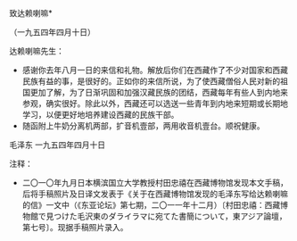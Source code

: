致达赖喇嘛*

（一九五四年四月十日）



达赖喇嘛先生：
- 感谢你去年八月一日的来信和礼物。解放后你们在西藏作了不少对国家和西藏民族有益的事，是很好的。正如你的来信所说，为了使西藏僧俗人民对新的祖国更加了解，为了日渐巩固和加强汉藏民族的团结，西藏每年有些人到内地来参观，确实很好。除此以外，西藏还可以选送一些青年到内地来短期或长期地学习，以便更好地培养建设西藏的民族干部。
- 随函附上牛奶分离机两部，扩音机壹部，两用收音机壹台。顺祝健康。

毛泽东
一九五四年四月十日

注释：
* 二〇一〇年九月日本横滨国立大学教授村田忠禧在西藏博物馆发现本文手稿，后将手稿照片及日译文发表于《关于在西藏博物馆发现的毛泽东写给达赖喇嘛的信》一文中（《东亚论坛》第七期，二〇一一年十二月）〔村田忠禧：西藏博物館で見つけた毛沢東のダライラマに宛てた書簡について，東アジア論壇，第七号〕。现据手稿照片录入。

